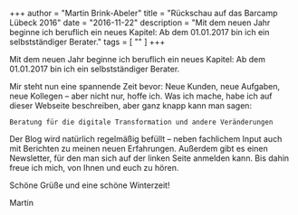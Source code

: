 +++
author = "Martin Brink-Abeler"
title = "Rückschau auf das Barcamp Lübeck 2016"
date = "2016-11-22"
description = "Mit dem neuen Jahr beginne ich beruflich ein neues Kapitel: Ab dem 01.01.2017 bin ich ein selbstständiger Berater."
tags = [
""
]
+++

Mit dem neuen Jahr beginne ich beruflich ein neues Kapitel: Ab dem 01.01.2017 bin ich ein selbstständiger Berater.
<!--more-->

Mir steht nun eine spannende Zeit bevor: Neue Kunden, neue Aufgaben, neue Kollegen – aber nicht nur, hoffe ich. Was ich mache, habe ich auf dieser Webseite beschreiben, aber ganz knapp kann man sagen:

    Beratung für die digitale Transformation und andere Veränderungen

Der Blog wird natürlich regelmäßig befüllt – neben fachlichem Input auch mit Berichten zu meinen neuen Erfahrungen. Außerdem gibt es einen Newsletter, für den man sich auf der linken Seite anmelden kann. Bis dahin freue ich mich, von Ihnen und euch zu hören.

Schöne Grüße und eine schöne Winterzeit!

Martin
